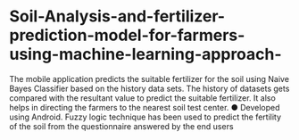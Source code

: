 # Soil-Analysis-and-fertilizer-prediction-model-for-farmers-using-machine-learning-approach-
The mobile application predicts the suitable fertilizer for the soil using Naive Bayes Classifier based on the history data sets. The history of datasets gets compared with the resultant value to predict the suitable fertilizer. It also helps in directing the farmers to the nearest soil test center. ● Developed using Android. Fuzzy logic technique has been used to predict the fertility of the soil from the questionnaire answered by the end users
